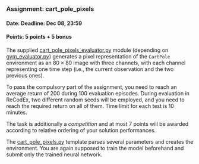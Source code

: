 ### Assignment: cart_pole_pixels
#### Date: Deadline: Dec 08, 23:59
#### Points: 5 points + 5 bonus

The supplied [cart_pole_pixels_evaluator.py](https://github.com/ufal/npfl122/tree/master/labs/07/cart_pole_pixels_evaluator.py)
module (depending on [gym_evaluator.py](https://github.com/ufal/npfl122/tree/master/labs/02/gym_evaluator.py))
generates a pixel representation of the `CartPole` environment
as an $80×80$ image with three channels, with each channel representing one time step
(i.e., the current observation and the two previous ones).

To pass the compulsory part of the assignment, you need to reach an average
return of 200 during 100 evaluation episodes. During evaluation in ReCodEx, two
different random seeds will be employed, and you need to reach the required
return on all of them. Time limit for each test is 10 minutes.

The task is additionally a _competition_ and at most 7 points will be awarded
according to relative ordering of your solution performances.

The [cart_pole_pixels.py](https://github.com/ufal/npfl122/tree/master/labs/07/cart_pole_pixels.py)
template parses several parameters and creates the environment.
You are again supposed to train the model beforehand and submit
only the trained neural network.
